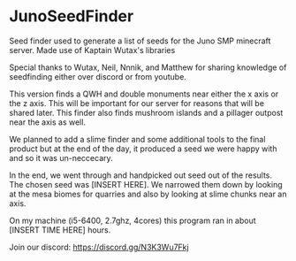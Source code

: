 # JunoSeedFinder

Seed finder used to generate a list of seeds for the Juno SMP minecraft server.
Made use of Kaptain Wutax's libraries

Special thanks to Wutax, Neil, Nnnik, and Matthew for sharing knowledge of seedfinding either over discord or from youtube. 

This version finds a QWH and double monuments near either the x axis or the z axis. This will be important for our server for reasons that will be shared later. This finder also finds mushroom islands and a pillager outpost near the axis as well.

We planned to add a slime finder and some additional tools to the final product but at the end of the day, it produced a seed we were happy with and so it was un-neccecary. 

In the end, we went through and handpicked out seed out of the results. The chosen seed was [INSERT HERE]. We narrowed them down by looking at the mesa biomes for quarries and also by looking at slime chunks near an axis. 

On my machine (i5-6400, 2.7ghz, 4cores) this program ran in about [INSERT TIME HERE] hours.

Join our discord: https://discord.gg/N3K3Wu7Fkj
